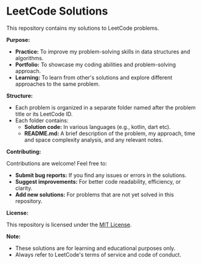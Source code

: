 # LeetCode Solutions

This repository contains my solutions to LeetCode problems.

**Purpose:**

* **Practice:** To improve my problem-solving skills in data structures and algorithms.
* **Portfolio:** To showcase my coding abilities and problem-solving approach.
* **Learning:** To learn from other's solutions and explore different approaches to the same problem.

**Structure:**

* Each problem is organized in a separate folder named after the problem title or its LeetCode ID.
* Each folder contains:
    * **Solution code:** In various languages (e.g., kotlin, dart etc).
    * **README.md:** A brief description of the problem, my approach, time and space complexity analysis, and any relevant notes.
  

**Contributing:**

Contributions are welcome! Feel free to:

* **Submit bug reports:** If you find any issues or errors in the solutions.
* **Suggest improvements:** For better code readability, efficiency, or clarity.
* **Add new solutions:** For problems that are not yet solved in this repository.

**License:**

This repository is licensed under the [MIT License](LICENSE).

**Note:**

* These solutions are for learning and educational purposes only.
* Always refer to LeetCode's terms of service and code of conduct.
